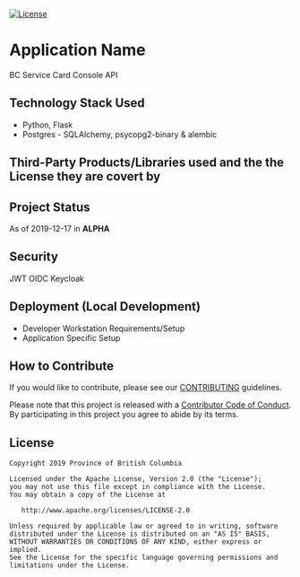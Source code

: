 [![License](https://img.shields.io/badge/License-Apache%202.0-blue.svg)](LICENSE)


# Application Name

BC Service Card Console API

## Technology Stack Used
* Python, Flask
* Postgres -  SQLAlchemy, psycopg2-binary & alembic 

## Third-Party Products/Libraries used and the the License they are covert by

## Project Status
As of 2019-12-17 in **ALPHA**

## Security

JWT OIDC Keycloak

## Deployment (Local Development)

* Developer Workstation Requirements/Setup
* Application Specific Setup

## How to Contribute

If you would like to contribute, please see our [CONTRIBUTING](../CONTRIBUTING.md) guidelines.

Please note that this project is released with a [Contributor Code of Conduct](../CODE_OF_CONDUCT.md). 
By participating in this project you agree to abide by its terms.

## License

    Copyright 2019 Province of British Columbia

    Licensed under the Apache License, Version 2.0 (the "License");
    you may not use this file except in compliance with the License.
    You may obtain a copy of the License at

       http://www.apache.org/licenses/LICENSE-2.0

    Unless required by applicable law or agreed to in writing, software
    distributed under the License is distributed on an "AS IS" BASIS,
    WITHOUT WARRANTIES OR CONDITIONS OF ANY KIND, either express or implied.
    See the License for the specific language governing permissions and
    limitations under the License.
    